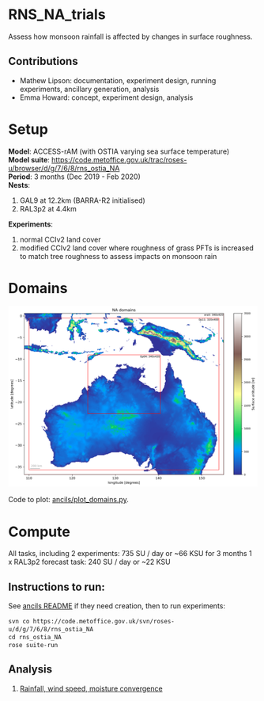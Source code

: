 # RNS_NA_trials
Assess how monsoon rainfall is affected by changes in surface roughness.

## Contributions

- Mathew Lipson: documentation, experiment design, running experiments, ancillary generation, analysis
- Emma Howard: concept, experiment design, analysis

# Setup

**Model**: ACCESS-rAM (with OSTIA varying sea surface temperature)  
**Model suite**: https://code.metoffice.gov.uk/trac/roses-u/browser/d/g/7/6/8/rns_ostia_NA  
**Period**: 3 months (Dec 2019 - Feb 2020)  
**Nests**:  

1. GAL9 at 12.2km (BARRA-R2 initialised)  
2. RAL3p2 at 4.4km  

**Experiments**:  
 
 1. normal CCIv2 land cover
 2. modified CCIv2 land cover where roughness of grass PFTs is increased to match tree roughness to assess impacts on monsoon rain 

# Domains

![NA domains](ancils/figures/NA_domains_surface_altitude.png)

Code to plot: [ancils/plot_domains.py](ancils/plot_domains.py).

# Compute

All tasks, including 2 experiments: 735 SU / day or ~66 KSU for 3 months
1 x RAL3p2 forecast task: 240 SU / day or ~22 KSU

## Instructions to run:

See [ancils README](ancils/README.md) if they need creation, then to run experiments:

```
svn co https://code.metoffice.gov.uk/svn/roses-u/d/g/7/6/8/rns_ostia_NA
cd rns_ostia_NA
rose suite-run
```

## Analysis

1. [Rainfall, wind speed, moisture convergence](experiment_analysis.md)




